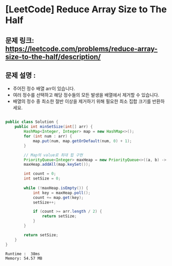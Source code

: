 # [LeetCode] Reduce Array Size to The Half

## 문제 링크: https://leetcode.com/problems/reduce-array-size-to-the-half/description/

## 문제 설명 :

- 주어진 정수 배열 arr이 있습니다. 
- 여러 정수를 선택하고 해당 정수들의 모든 발생을 배열에서 제거할 수 있습니다.
- 배열의 정수 중 최소한 절반 이상을 제거하기 위해 필요한 최소 집합 크기를 반환하세요.

```java

public class Solution {
    public int minSetSize(int[] arr) { 
        HashMap<Integer, Integer> map = new HashMap<>();
        for (int num : arr) {
            map.put(num, map.getOrDefault(num, 0) + 1);
        }

        // Map의 value로 최대 힙 구현
        PriorityQueue<Integer> maxHeap = new PriorityQueue<>((a, b) -> map.get(b) - map.get(a));
        maxHeap.addAll(map.keySet());

        int count = 0;
        int setSize = 0;
        
        while (!maxHeap.isEmpty()) {
            int key = maxHeap.poll(); 
            count += map.get(key);
            setSize++;

            if (count >= arr.length / 2) {
                return setSize;
            }
        }

        return setSize;
    }
}
```
```text
Runtime :  38ms
Memory: 54.57 MB
```